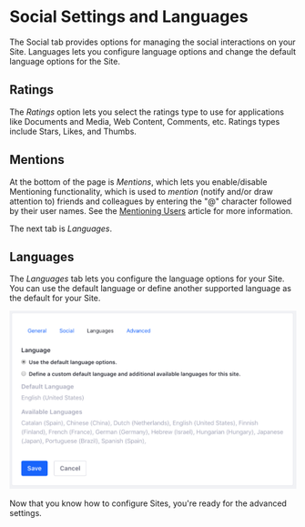 # Social Settings and Languages [](id=social-settings-and-languages)

The Social tab provides options for managing the social interactions on your
Site. Languages lets you configure language options and change the default
language options for the Site.

## Ratings [](id=ratings)

The *Ratings* option lets you select the ratings type to use for applications
like Documents and Media, Web Content, Comments, etc. Ratings types include
Stars, Likes, and Thumbs. 

## Mentions [](id=mentions)

At the bottom of the page is *Mentions*, which lets you enable/disable
Mentioning functionality, which is used to *mention* (notify and/or draw
attention to) friends and colleagues by entering the "@" character followed by
their user names. See the 
[Mentioning Users](/discover/portal/-/knowledge_base/7-1/mentioning-users) article for more
information.

The next tab is *Languages*.

## Languages [](id=languages)

The *Languages* tab lets you configure the language options for your Site. You
can use the default language or define another supported language as the default
for your Site. 

![Figure 1: Setting up Google Analytics for your Site is very easy: sign up for Google Analytics, receive an ID, and then enter it into the Google Analytics ID field.](../../../../images/site-language.png)

Now that you know how to configure Sites, you're ready for the advanced settings.
